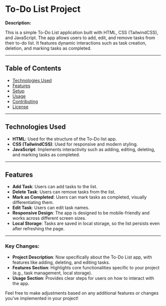 # To-Do List Project

**Description:**

This is a simple To-Do List application built with HTML, CSS (TailwindCSS), and JavaScript. The app allows users to add, edit, and remove tasks from their to-do list. It features dynamic interactions such as task creation, deletion, and marking tasks as completed.

---

## Table of Contents

- [Technologies Used](#technologies-used)
- [Features](#features)
- [Setup](#setup)
- [Usage](#usage)
- [Contributing](#contributing)
- [License](#license)

---

## Technologies Used

- **HTML**: Used for the structure of the To-Do list app.
- **CSS (TailwindCSS)**: Used for responsive and modern styling.
- **JavaScript**: Implements interactivity such as adding, editing, deleting, and marking tasks as completed.

---

## Features

- **Add Task**: Users can add tasks to the list.
- **Delete Task**: Users can remove tasks from the list.
- **Mark as Completed**: Users can mark tasks as completed, visually differentiating them.
- **Edit Task**: Users can edit task names.
- **Responsive Design**: The app is designed to be mobile-friendly and works across different screen sizes.
- **Local Storage**: Tasks are saved in local storage, so the list persists even after refreshing the page.

---


### Key Changes:
- **Project Description**: Now specifically about the To-Do List app, with features like adding, deleting, and editing tasks.
- **Features Section**: Highlights core functionalities specific to your project (e.g., task management, local storage).
- **Usage Section**: Provides clear steps for users on how to interact with the app.

Feel free to make adjustments based on any additional features or changes you’ve implemented in your project!


